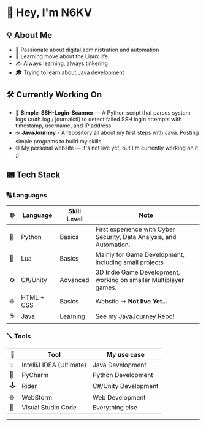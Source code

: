 # 👋 Hey, I'm N6KV

## 💡 About Me

- 💾 Passionate about digital administration and automation  
- 🐧 Learning move about the Linux life
- ✍️ Always learning, always tinkering
- 🎓 Trying to learn about Java development

## 🛠️ Currently Working On
- 🎯 **Simple-SSH-Login-Scanner** — A Python script that parses system logs (auth.log / journalctl) to detect failed SSH login attempts with timestamp, username, and IP address
- ☕ **JavaJourney** - A repository all about my first steps with Java. Posting simple programs to build my skills.
- 🌐 My personal website — It's not live yet, but I'm currently working on it ;)

## 📟 Tech Stack
### 🔠 Languages

| 🌐 | Language   | Skill Level | Note                                                                 |
| -- | ---------- | ----------- | -------------------------------------------------------------------- |
| 🐍 | Python     | Basics      | First experience with Cyber Security, Data Analysis, and Automation. |
| 🌙 | Lua        | Basics      | Mainly for Game Development, including small projects                |
| ⚙️ | C#/Unity   | Advanced    | 3D Indie Game Development, working on smaller Multiplayer games.     |
| 🌐 | HTML + CSS | Basics      | Website -> **Not live Yet...**                                       |
| ☕ | Java       | Learning    | See my [JavaJourney Repo](https://github.com/N6KV/JavaJourney)!      |

### 🪛 Tools

| 🧰 | Tool                     | My use case          |
| -- | ------------------------ | -------------------- |
| 💡 | IntelliJ IDEA (Ultimate) | Java Development     |
| 🐍 | PyCharm                  | Python Development   |
| 🕹️ | Rider                    | C#/Unity Development |
| 🌐 | WebStorm                 | Web Development      |
| 🔧 | Visual Studio Code       | Everything else      |
---
